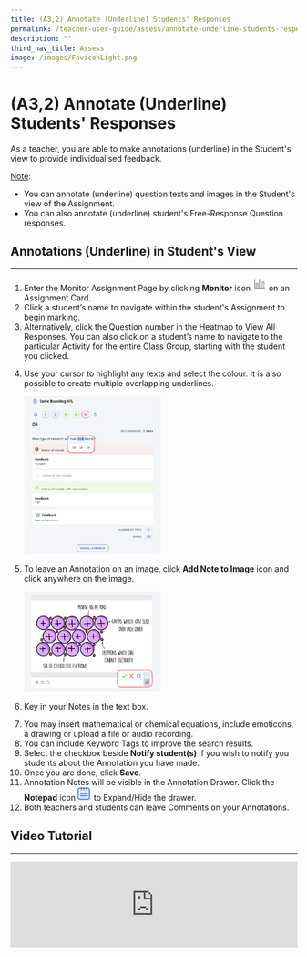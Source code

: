 ```yaml
---
title: (A3,2) Annotate (Underline) Students' Responses
permalink: /teacher-user-guide/assess/annotate-underline-students-responses/
description: ""
third_nav_title: Assess
image: /images/FaviconLight.png
---
```

<h1 id="-3b-annotate-underline-students-responses">(A3,2) Annotate (Underline)  Students' Responses</h1>
<p>As a teacher, you are able to make annotations (underline) in the Student's view to provide individualised feedback.</p>
<p><u>Note</u>:</p>
<ul>
<li>You can annotate (underline) question texts and images in the Student's view of the Assignment.</li>
<li>You can also annotate (underline) student's Free-Response Question responses.</li>
</ul>
<h2 id="-annotations-underline-in-student-s-view-">Annotations (Underline) in Student's View</h2>
<hr>
<ol>
<li>Enter the Monitor Assignment Page by clicking <strong>Monitor</strong> icon <img style="width:1.5rem; display: inline;" src="/images/Icons/Monitor.svg"> on an Assignment Card.</li>
<li>Click a student’s name to navigate within the student's Assignment to begin marking. </li>
<li>Alternatively, click the Question number in the Heatmap to View All Responses. You can also click on a student’s name to navigate to the particular Activity for the entire Class Group, starting with the student you clicked.</li>
<li><p>Use your cursor to highlight any texts and select the colour. It is also possible to create multiple overlapping underlines.</p>
<p><img style="width: 50%;" src="/images/2Teacher/As-Annotation.png"></p>
</li>
<li><p>To leave an Annotation on an image, click <strong>Add Note to Image</strong> icon and click anywhere on the image.</p>
<p><img style="width: 50%;" src="/images/2Teacher/As-Annotation1.png"></p>
</li>
<li><p>Key in your Notes in the text box.</p>
</li>
<li>You may insert mathematical or chemical equations, include emoticons, a drawing or upload a file or audio recording.</li>
<li>You can include Keyword Tags to improve the search results.</li>
<li>Select the checkbox beside <strong>Notify student(s)</strong> if you wish to notify you students about the Annotation you have made.</li>
<li>Once you are done, click <strong>Save</strong>.</li>
<li>Annotation Notes will be visible in the Annotation Drawer. Click the <strong>Notepad</strong> icon <img style="width:1.5rem; display: inline;" src="/images/Icons/Note.svg"> to Expand/Hide the drawer.</li>
<li>Both teachers and students can leave Comments on your Annotations.</li>
</ol>
<h2>Video Tutorial</h2>
<hr>
<div class="bp-youtube">
<iframe allowfullscreen="" allow="accelerometer; autoplay; clipboard-write; encrypted-media; gyroscope; picture-in-picture; web-share" frameborder="0" title="SLS R19 Underline &amp; Annotate" src="https://www.youtube.com/embed/YwwtPTHk_kc" height="100%" width="100%"></iframe>
</div>
